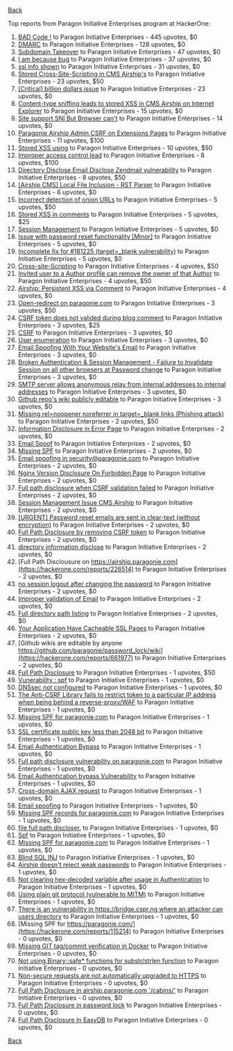 [Back](../README.md)

Top reports from Paragon Initiative Enterprises program at HackerOne:

1. [BAD Code !](https://hackerone.com/reports/180074) to Paragon Initiative Enterprises - 445 upvotes, $0
2. [DMARC](https://hackerone.com/reports/179828) to Paragon Initiative Enterprises - 128 upvotes, $0
3. [Subdomain Takeover](https://hackerone.com/reports/180393) to Paragon Initiative Enterprises - 47 upvotes, $0
4. [I am because bug](https://hackerone.com/reports/226094) to Paragon Initiative Enterprises - 37 upvotes, $0
5. [ssl info shown](https://hackerone.com/reports/149369) to Paragon Initiative Enterprises - 31 upvotes, $0
6. [Stored Cross-Site-Scripting in CMS Airship's](https://hackerone.com/reports/148741) to Paragon Initiative Enterprises - 23 upvotes, $50
7. [[Critical] billion dollars issue](https://hackerone.com/reports/244836) to Paragon Initiative Enterprises - 23 upvotes, $0
8. [Content-type sniffing leads to stored XSS in CMS Airship on Internet Explorer](https://hackerone.com/reports/151231) to Paragon Initiative Enterprises - 15 upvotes, $0
9. [Site support SNI But Browser can't](https://hackerone.com/reports/149442) to Paragon Initiative Enterprises - 14 upvotes, $0
10. [Paragonie Airship Admin CSRF on Extensions Pages](https://hackerone.com/reports/243094) to Paragon Initiative Enterprises - 11 upvotes, $100
11. [Stored XSS using](https://hackerone.com/reports/148853) to Paragon Initiative Enterprises - 10 upvotes, $50
12. [Improper access control lead](https://hackerone.com/reports/273805) to Paragon Initiative Enterprises - 8 upvotes, $100
13. [Directory Disclose,Email Disclose Zendmail vulnerability](https://hackerone.com/reports/228112) to Paragon Initiative Enterprises - 8 upvotes, $50
14. [[Airship CMS] Local File Inclusion - RST Parser](https://hackerone.com/reports/179034) to Paragon Initiative Enterprises - 6 upvotes, $0
15. [Incorrect detection of onion URLs](https://hackerone.com/reports/181210) to Paragon Initiative Enterprises - 5 upvotes, $50
16. [Stored XSS in comments](https://hackerone.com/reports/148751) to Paragon Initiative Enterprises - 5 upvotes, $25
17. [Session Management](https://hackerone.com/reports/145300) to Paragon Initiative Enterprises - 5 upvotes, $0
18. [Issue with password reset functionality [Minor]](https://hackerone.com/reports/149027) to Paragon Initiative Enterprises - 5 upvotes, $0
19. [Incomplete fix for #181225 (target=_blank vulnerability)](https://hackerone.com/reports/226104) to Paragon Initiative Enterprises - 5 upvotes, $0
20. [Cross-site-Scripting](https://hackerone.com/reports/226203) to Paragon Initiative Enterprises - 4 upvotes, $50
21. [Invited user to a Author profile can remove the owner of that Author](https://hackerone.com/reports/274541) to Paragon Initiative Enterprises - 4 upvotes, $50
22. [Airship: Persistent XSS via Comment](https://hackerone.com/reports/301973) to Paragon Initiative Enterprises - 4 upvotes, $0
23. [Open-redirect on paragonie.com](https://hackerone.com/reports/113112) to Paragon Initiative Enterprises - 3 upvotes, $50
24. [CSRF token does not valided during blog comment](https://hackerone.com/reports/273998) to Paragon Initiative Enterprises - 3 upvotes, $25
25. [CSRF](https://hackerone.com/reports/115323) to Paragon Initiative Enterprises - 3 upvotes, $0
26. [User enumeration](https://hackerone.com/reports/148911) to Paragon Initiative Enterprises - 3 upvotes, $0
27. [Email Spoofing With Your Website's Email](https://hackerone.com/reports/163156) to Paragon Initiative Enterprises - 3 upvotes, $0
28. [Broken Authentication &amp; Session Management - Failure to Invalidate Session on all other browsers at Password change](https://hackerone.com/reports/226712) to Paragon Initiative Enterprises - 3 upvotes, $0
29. [SMTP server allows anonymous relay from internal addresses to internal addresses](https://hackerone.com/reports/144385) to Paragon Initiative Enterprises - 3 upvotes, $0
30. [Github repo's wiki publicly editable](https://hackerone.com/reports/461429) to Paragon Initiative Enterprises - 3 upvotes, $0
31. [Missing rel=noopener noreferrer in target=_blank links (Phishing attack)](https://hackerone.com/reports/181225) to Paragon Initiative Enterprises - 2 upvotes, $50
32. [Information Disclosure in Error Page](https://hackerone.com/reports/115219) to Paragon Initiative Enterprises - 2 upvotes, $0
33. [Email Spoof](https://hackerone.com/reports/115452) to Paragon Initiative Enterprises - 2 upvotes, $0
34. [Missing SPF](https://hackerone.com/reports/115294) to Paragon Initiative Enterprises - 2 upvotes, $0
35. [Email spoofing in security@paragonie.com](https://hackerone.com/reports/148763) to Paragon Initiative Enterprises - 2 upvotes, $0
36. [Nginx Version Disclosure On Forbidden Page](https://hackerone.com/reports/148768) to Paragon Initiative Enterprises - 2 upvotes, $0
37. [Full path disclosure when CSRF validation failed](https://hackerone.com/reports/148890) to Paragon Initiative Enterprises - 2 upvotes, $0
38. [Session Management Issue CMS Airship](https://hackerone.com/reports/148914) to Paragon Initiative Enterprises - 2 upvotes, $0
39. [[URGENT] Password reset emails are sent in clear-text (without encryption)](https://hackerone.com/reports/149028) to Paragon Initiative Enterprises - 2 upvotes, $0
40. [Full Path Disclosure by removing CSRF token](https://hackerone.com/reports/150018) to Paragon Initiative Enterprises - 2 upvotes, $0
41. [directory information disclose](https://hackerone.com/reports/226212) to Paragon Initiative Enterprises - 2 upvotes, $0
42. [Full Path Disclousure on https://airship.paragonie.com](https://hackerone.com/reports/226514) to Paragon Initiative Enterprises - 2 upvotes, $0
43. [no session logout after changing the password](https://hackerone.com/reports/226518) to Paragon Initiative Enterprises - 2 upvotes, $0
44. [Improper validation of Email](https://hackerone.com/reports/226334) to Paragon Initiative Enterprises - 2 upvotes, $0
45. [Full directory path listing](https://hackerone.com/reports/230098) to Paragon Initiative Enterprises - 2 upvotes, $0
46. [Your Application Have Cacheable SSL Pages](https://hackerone.com/reports/115296) to Paragon Initiative Enterprises - 2 upvotes, $0
47. [Github wikis are editable by anyone https://github.com/paragonie/password_lock/wiki](https://hackerone.com/reports/661977) to Paragon Initiative Enterprises - 2 upvotes, $0
48. [Full Path Disclosure](https://hackerone.com/reports/115337) to Paragon Initiative Enterprises - 1 upvotes, $50
49. [Vunerability : spf](https://hackerone.com/reports/130990) to Paragon Initiative Enterprises - 1 upvotes, $0
50. [DNSsec not configured](https://hackerone.com/reports/115246) to Paragon Initiative Enterprises - 1 upvotes, $0
51. [The Anti-CSRF Library fails to restrict token to a particular IP address when being behind a reverse-proxy/WAF](https://hackerone.com/reports/134894) to Paragon Initiative Enterprises - 1 upvotes, $0
52. [Missing SPF for paragonie.com](https://hackerone.com/reports/115315) to Paragon Initiative Enterprises - 1 upvotes, $0
53. [SSL certificate public key less than 2048 bit](https://hackerone.com/reports/115271) to Paragon Initiative Enterprises - 1 upvotes, $0
54. [Email Authentication Bypass](https://hackerone.com/reports/135283) to Paragon Initiative Enterprises - 1 upvotes, $0
55. [Full path disclosure vulnerability on paragonie.com](https://hackerone.com/reports/145260) to Paragon Initiative Enterprises - 1 upvotes, $0
56. [Email Authentication bypass Vulnerability](https://hackerone.com/reports/115245) to Paragon Initiative Enterprises - 1 upvotes, $0
57. [Cross-domain AJAX request](https://hackerone.com/reports/113339) to Paragon Initiative Enterprises - 1 upvotes, $0
58. [Email spoofing](https://hackerone.com/reports/115232) to Paragon Initiative Enterprises - 1 upvotes, $0
59. [Missing SPF records for paragonie.com](https://hackerone.com/reports/115250) to Paragon Initiative Enterprises - 1 upvotes, $0
60. [file full path discloser.](https://hackerone.com/reports/116057) to Paragon Initiative Enterprises - 1 upvotes, $0
61. [Spf](https://hackerone.com/reports/116927) to Paragon Initiative Enterprises - 1 upvotes, $0
62. [Missing SPF for paragonie.com](https://hackerone.com/reports/115390) to Paragon Initiative Enterprises - 1 upvotes, $0
63. [Blind SQL INJ](https://hackerone.com/reports/115304) to Paragon Initiative Enterprises - 1 upvotes, $0
64. [Airship doesn't reject weak passwords](https://hackerone.com/reports/148903) to Paragon Initiative Enterprises - 1 upvotes, $0
65. [Not clearing hex-decoded variable after usage in Authentication](https://hackerone.com/reports/168293) to Paragon Initiative Enterprises - 1 upvotes, $0
66. [Using plain git protocol (vulnerable to MITM)](https://hackerone.com/reports/181214) to Paragon Initiative Enterprises - 1 upvotes, $0
67. [There is an vulnerability in https://bridge.cspr.ng where an attacker can users directory](https://hackerone.com/reports/226505) to Paragon Initiative Enterprises - 1 upvotes, $0
68. [Missing SPF for https://paragonie.com/](https://hackerone.com/reports/115214) to Paragon Initiative Enterprises - 0 upvotes, $0
69. [Missing GIT tag/commit verification in Docker](https://hackerone.com/reports/181212) to Paragon Initiative Enterprises - 0 upvotes, $0
70. [Not using Binary::safe* functions for substr/strlen function](https://hackerone.com/reports/181315) to Paragon Initiative Enterprises - 0 upvotes, $0
71. [Non-secure requests are not automatically upgraded to HTTPS](https://hackerone.com/reports/241950) to Paragon Initiative Enterprises - 0 upvotes, $0
72. [Full Path Disclosure in airship.paragonie.com '/cabins/'](https://hackerone.com/reports/226343) to Paragon Initiative Enterprises - 0 upvotes, $0
73. [Full Path Disclosure in password lock](https://hackerone.com/reports/115422) to Paragon Initiative Enterprises - 0 upvotes, $0
74. [Full Path Disclosure In EasyDB](https://hackerone.com/reports/119494) to Paragon Initiative Enterprises - 0 upvotes, $0


[Back](../README.md)